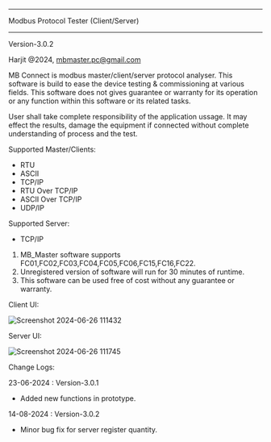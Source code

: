 *****************
Modbus Protocol Tester (Client/Server)
*****************

Version-3.0.2

Harjit @2024, mbmaster.pc@gmail.com

MB Connect is modbus master/client/server protocol analyser. This software is build to ease the device testing & commissioning at various fields. This software does not gives guarantee or warranty for its operation or any function within this software or its related tasks.

User shall take complete responsibility of the application ussage. It may effect the results, damage the equipment if connected without complete understanding of process and the test. 

Supported Master/Clients:

 - RTU
 - ASCII
 - TCP/IP
 - RTU Over TCP/IP
 - ASCII Over TCP/IP
 - UDP/IP

Supported Server:

 - TCP/IP


1) MB_Master software supports FC01,FC02,FC03,FC04,FC05,FC06,FC15,FC16,FC22.
2) Unregistered version of software will run for 30 minutes of runtime.
3) This software can be used free of cost without any guarantee or warranty.

Client UI:

![Screenshot 2024-06-26 111432](https://github.com/harjit-S/MBConnect/assets/121841401/720dc3b0-96db-4da8-9cc1-431a700c352e)

Server UI:

![Screenshot 2024-06-26 111745](https://github.com/harjit-S/MBConnect/assets/121841401/1339fa5d-5ea7-4b25-b8ef-19733e5dfefb)

Change Logs:

23-06-2024 : Version-3.0.1 

 - Added new functions in prototype.

14-08-2024 : Version-3.0.2 

 - Minor bug fix for server register quantity.
